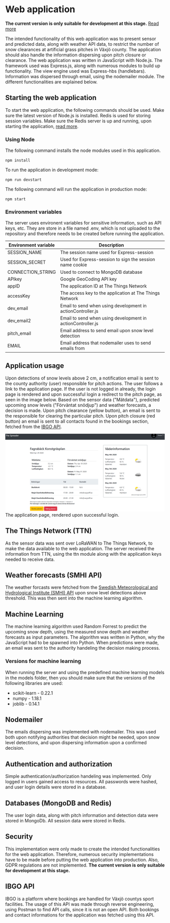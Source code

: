 # Web application
<b>The current version is only suitable for development at this stage.</b> [Read more](#security)

The intended functionality of this web application was to present sensor and predicted data, along with weather API data, to restrict the number of snow clearances at artificial grass pitches in Växjö county. The application should also handle the information dispersing upon pitch closure or clearance. The web application was written in JavaScript with Node.js. The framework used was Express.js, along with numerous modules to build up functionality. The view engine used was Express-hbs (handlebars). Information was dispersed through email, using the nodemailer module. The different functionalities are explained below.

## Starting the web application
To start the web application, the following commands should be used. Make sure the latest version of Node.js is installed. Redis is used for storing session variables. Make sure the Redis server is up and running, upon starting the application, [read more](https://redis.io/topics/quickstart).

### Using Node

The following command installs the node modules used in this application.
```
npm install
```

To run the application in development mode:
```
npm run devstart
```

The following command will run the application in production mode:
```
npm start
```

### Environment variables
The server uses environent variables for sensitive information, such as API keys, etc. They are store in a file named .env, which is not uploaded to the repository and therefore needs to be created before running the application. 

| Environment variable | Description |
| --- | --- |
| SESSION_NAME | The session name used for Express-session |
| SESSION_SECRET | Used for Express-session to sign the session name cookie |
| CONNECTION_STRING | Used to connect to MongoDB database |
| APIkey  | Google GeoCoding API key  |
|  appID | The application ID at The Things Network  |
|  accessKey | The access key to the application at The Things Network  |
| dev_email  | Email to send when using development in actionController.js  |
| dev_email2 | Email to send when using development in actionController.js  |
| pitch_email | Email address to send email upon snow level detection |
| EMAIL  | Email address that nodemailer uses to send emails from   |

## Application usage
Upon detections of snow levels above 2 cm, a notification email is sent to the county authority (user) responsible for pitch actions. The user follows a link to the application page. If the user is not logged in already, the login page is rendered and upon successful login a redirect to the pitch page, as seen in the image below. Based on the sensor data ("Mätdata"), predicted upcoming snow levels ("Förväntat snödjup") and weather forecasts, a decision is made. Upon pitch clearance (yellow button), an email is sent to the responsible for clearing the particular pitch. Upon pitch closure (red button) an email is sent to all contacts found in the bookings section, fetched from the [IBGO API](#ibgo-api).

![Application page](/img/application.jpg)
<br>
The application page, rendered upon successful login.

## The Things Network (TTN)
As the sensor data was sent over LoRaWAN to The Things Network, to make the data available to the web application. The server received the information from TTN, using the ttn module along with the application keys needed to receive data. 

## Weather forecasts (SMHI API)
The weather forcasts were fetched from the [Swedish Meteorological and Hydrological Institute (SMHI) API](http://opendata.smhi.se/apidocs/metfcst/index.html) upon snow level detections above threshold. This was then sent into the machine learning algorithm.

## Machine Learning
The machine learning algorithm used Random Forrest to predict the upcoming snow depth, using the measured snow depth and weather forecasts as input parameters. The algorithm was written in Python, why the JavaScript had to be spawned into Python. When predictions were made, an email was sent to the authority handeling the decision making process.

### Versions for machine learning
When running the server and using the predefined machine learning models in the models folder, then you should make sure that the  versions of the following libraries are used:

* scikit-learn - 0.22.1
* numpy - 1.18.1
* joblib - 0.14.1

## Nodemailer
The emails dispersing was implemented with nodemailer. This was used both upon notifying authorities that decision might be needed, upon snow level detections, and upon dispersing information upon a confirmed decision. 

## Authentication and authorization
Simple authentication/authorization handeling was implemented. Only logged in users gained access to resources. All passwords were hashed, and user login details were stored in a database.

## Databases (MongoDB and Redis)
The user login data, along with pitch information and detection data were stored in MongoDb. All session data were stored in Redis.

## Security
This implementation were only made to create the intended functionalities for the web application. Therefore, numerous security implementations have to be made before putting the web application into production. Also, GDPR regulations are not implemented. <b>The current version is only suitable for development at this stage.</b>

## IBGO API
IBGO is a platform where bookings are handled for Växjö countys sport facilities. The usage of this API was made through reverse engineering, using Postman to find API calls, since it is not an open API. Both bookings and contact informations for the application was fetched using this API. 